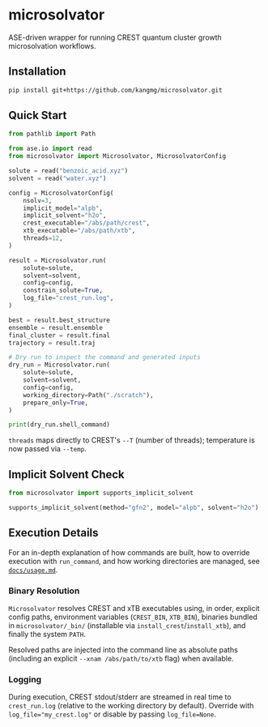 # microsolvator

ASE-driven wrapper for running CREST quantum cluster growth microsolvation workflows.

## Installation

```bash
pip install git+https://github.com/kangmg/microsolvator.git
```

## Quick Start

```python
from pathlib import Path

from ase.io import read
from microsolvator import Microsolvator, MicrosolvatorConfig

solute = read("benzoic_acid.xyz")
solvent = read("water.xyz")

config = MicrosolvatorConfig(
    nsolv=3,
    implicit_model="alpb",
    implicit_solvent="h2o",
    crest_executable="/abs/path/crest",
    xtb_executable="/abs/path/xtb",
    threads=12,
)

result = Microsolvator.run(
    solute=solute,
    solvent=solvent,
    config=config,
    constrain_solute=True,
    log_file="crest_run.log",
)

best = result.best_structure
ensemble = result.ensemble
final_cluster = result.final
trajectory = result.traj

# Dry run to inspect the command and generated inputs
dry_run = Microsolvator.run(
    solute=solute,
    solvent=solvent,
    config=config,
    working_directory=Path("./scratch"),
    prepare_only=True,
)

print(dry_run.shell_command)
```

`threads` maps directly to CREST's `--T` (number of threads); temperature is now passed via `--temp`.

## Implicit Solvent Check

```python
from microsolvator import supports_implicit_solvent

supports_implicit_solvent(method="gfn2", model="alpb", solvent="h2o")
```

## Execution Details

For an in-depth explanation of how commands are built, how to override execution with `run_command`, and how working directories are managed, see [`docs/usage.md`](docs/usage.md).

### Binary Resolution

`Microsolvator` resolves CREST and xTB executables using, in order, explicit config paths, environment variables (`CREST_BIN`, `XTB_BIN`), binaries bundled in `microsolvator/_bin/` (installable via `install_crest`/`install_xtb`), and finally the system `PATH`.

Resolved paths are injected into the command line as absolute paths (including an explicit `--xnam /abs/path/to/xtb` flag) when available.

### Logging

During execution, CREST stdout/stderr are streamed in real time to `crest_run.log` (relative to the working directory by default). Override with `log_file="my_crest.log"` or disable by passing `log_file=None`.
